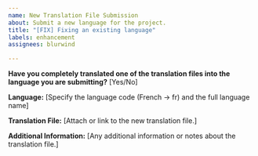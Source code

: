 ```yaml
---
name: New Translation File Submission
about: Submit a new language for the project.
title: "[FIX] Fixing an existing language"
labels: enhancement
assignees: blurwind

---
```


**Have you completely translated one of the translation files into the language you are submitting?**
[Yes/No]

**Language:**
[Specify the language code (French → fr) and the full language name] 

**Translation File:**
[Attach or link to the new translation file.]

**Additional Information:**
[Any additional information or notes about the translation file.]
